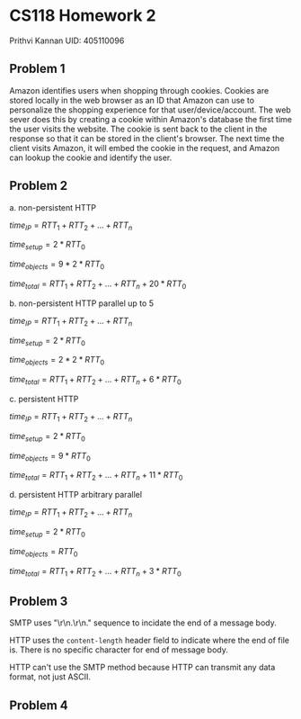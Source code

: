 # CS118 Homework 2
Prithvi Kannan
UID: 405110096

## Problem 1

Amazon identifies users when shopping through cookies. Cookies are stored locally in the web browser as an ID that Amazon can use to personalize the shopping experience for that user/device/account. The web sever does this by creating a cookie within Amazon's database the first time the user visits the website. The cookie is sent back to the client in the response so that it can be stored in the client's browser. The next time the client visits Amazon, it will embed the cookie in the request, and Amazon can lookup the cookie and identify the user. 

## Problem 2

a. non-persistent HTTP 

$time_{IP}=RTT_1+RTT_2+...+RTT_n$

$time_{setup} = 2*RTT_0$

$time_{objects}=9*2*RTT_0$

$time_{total}=RTT_1+RTT_2+...+RTT_n + 20*RTT_0$

b. non-persistent HTTP parallel up to 5

$time_{IP}=RTT_1+RTT_2+...+RTT_n$

$time_{setup} = 2*RTT_0$

$time_{objects}=2*2*RTT_0$

$time_{total}=RTT_1+RTT_2+...+RTT_n + 6*RTT_0$

c. persistent HTTP 

$time_{IP}=RTT_1+RTT_2+...+RTT_n$

$time_{setup} = 2*RTT_0$

$time_{objects}=9*RTT_0$

$time_{total}=RTT_1+RTT_2+...+RTT_n + 11*RTT_0$

d. persistent HTTP arbitrary parallel

$time_{IP}=RTT_1+RTT_2+...+RTT_n$

$time_{setup} = 2*RTT_0$

$time_{objects}=RTT_0$

$time_{total}=RTT_1+RTT_2+...+RTT_n + 3*RTT_0$

## Problem 3

SMTP uses "\r\n.\r\n." sequence to incidate the end of a message body. 

HTTP uses the `content-length` header field to indicate where the end of file is. There is no specific character for end of message body. 

HTTP can't use the SMTP method because HTTP can transmit any data format, not just ASCII.

## Problem 4
